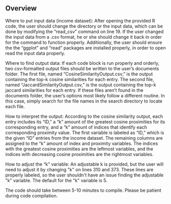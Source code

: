 ## Overview

Where to put input data (income dataset):
After opening the provided R code, the user should change the directory or the input data, which can be done by modifying the “read_csv” command on line 19. If the user changed the input data from a .csv format, he or she should change it back in order for the command to function properly. Additionally, the user should ensure the the “ggplot” and “read” packages are installed properly, in order to open read the input data properly.

Where to find output data:
If each code block is run properly and orderly, two csv-formatted output files should be written to the user’s documents folder. The first file, named “CosineSimilarityOutput.csv,” is the output containing the top-k cosine similarities for each entry. The second file, named “JaccardSimilarityOutput.csv,” is the output containing the top-k jaccard similarities for each entry. If these files aren’t found in the documents folder, the user’s options most likely follow a different routine. In this case, simply search for the file names in the search directory to locate each file.

How to interpret the output:
According to the cosine similarity output, each entry includes its “ID,” a “k” amount of the greatest cosine proximities for its corresponding entry, and a “k” amount of indices that identify each corresponding proximity value. The first variable is labeled as “ID,” which is the given “ID” entries from the income dataset. The remaining columns are assigned to the “k” amount of index and proximity variables. The indices with the greatest cosine proximities are the leftmost variables, and the indices with decreasing cosine proximities are the rightmost variables.

How to adjust the “k” variable:
An adjustable k is provided, but the user will need to adjust it by changing "k" on lines 310 and 373. These lines are properly labeled, so the user shouldn't have an issue finding the adjustable "k" variable. The default for the "k" variable is 5.

The code should take between 5-10 minutes to compile. Please be patient during code compilation.
